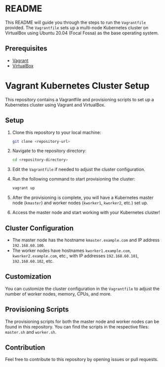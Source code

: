 # README

This README will guide you through the steps to run the `Vagrantfile` provided. The `Vagrantfile` sets up a multi-node Kubernetes cluster on VirtualBox using Ubuntu 20.04 (Focal Fossa) as the base operating system.

## Prerequisites

- [Vagrant](https://www.vagrantup.com/docs/installation/)
- [VirtualBox](https://www.virtualbox.org/wiki/Downloads)

# Vagrant Kubernetes Cluster Setup

This repository contains a Vagrantfile and provisioning scripts to set up a Kubernetes cluster using Vagrant and VirtualBox.

## Setup

1. Clone this repository to your local machine:

    ```sh
    git clone <repository-url>
    ```

2. Navigate to the repository directory:

    ```sh
    cd <repository-directory>
    ```

3. Edit the `Vagrantfile` if needed to adjust the cluster configuration.

4. Run the following command to start provisioning the cluster:

    ```sh
    vagrant up
    ```

5. After the provisioning is complete, you will have a Kubernetes master node (`kmaster`) and worker nodes (`kworker1`, `kworker2`, etc.) set up.

6. Access the master node and start working with your Kubernetes cluster!

## Cluster Configuration

- The master node has the hostname `kmaster.example.com` and IP address `192.168.60.100`.
- The worker nodes have hostnames `kworker1.example.com`, `kworker2.example.com`, etc., with IP addresses `192.168.60.101`, `192.168.60.102`, etc.

## Customization

You can customize the cluster configuration in the `Vagrantfile` to adjust the number of worker nodes, memory, CPUs, and more.

## Provisioning Scripts

The provisioning scripts for both the master node and worker nodes can be found in this repository. You can find the scripts in the respective files: `master.sh` and `worker.sh`.

## Contribution

Feel free to contribute to this repository by opening issues or pull requests.
